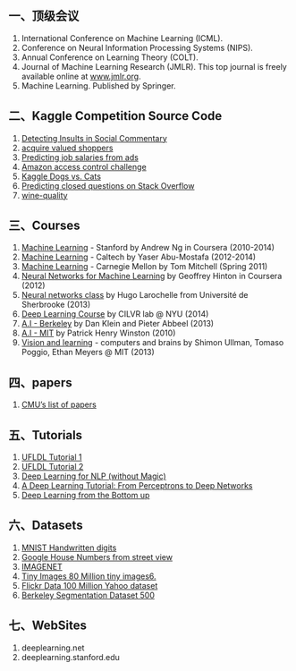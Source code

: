 ##  一、顶级会议
1.  International Conference on Machine Learning (ICML).
2.  Conference on Neural Information Processing Systems (NIPS).
3.  Annual Conference on Learning Theory (COLT).
4.  Journal of Machine Learning Research (JMLR). This top journal is freely available online at www.jmlr.org.
5.  Machine Learning. Published by Springer.

##  二、Kaggle Competition Source Code
1.  [Detecting Insults in Social Commentary](https://github.com/amueller/kaggle_insults) 
2.  [acquire valued shoppers](https://github.com/MLWave/kaggle_acquire-valued-shoppers-challenge)
3.  [Predicting job salaries from ads](https://github.com/zygmuntz/kaggle-advertised-salaries)
4.  [Amazon access control challenge](https://github.com/zygmuntz/kaggle-amazon)
5.  [Kaggle Dogs vs. Cats](https://github.com/kastnerkyle/kaggle-dogs-vs-cats)
6.  [Predicting closed questions on Stack Overflow](https://github.com/zygmuntz/kaggle-stackoverflow)
7.  [wine-quality](http://fastml.com/predicting-wine-quality/)
    
##  三、Courses
1. [Machine Learning](https://class.coursera.org/ml-005) - Stanford by Andrew Ng in Coursera (2010-2014)
2. [Machine Learning](http://work.caltech.edu/lectures.html) - Caltech by Yaser Abu-Mostafa (2012-2014)
3. [Machine Learning](http://www.cs.cmu.edu/~tom/10701_sp11/lectures.shtml) - Carnegie Mellon by Tom Mitchell (Spring 2011)
4. [Neural Networks for Machine Learning](https://class.coursera.org/neuralnets-2012-001) by Geoffrey Hinton in Coursera (2012)
5. [Neural networks class](https://www.youtube.com/playlist?list=PL6Xpj9I5qXYEcOhn7TqghAJ6NAPrNmUBH) by Hugo Larochelle from Université de Sherbrooke (2013)
6. [Deep Learning Course](http://cilvr.cs.nyu.edu/doku.php?id=deeplearning:slides:start) by CILVR lab @ NYU (2014)
7. [A.I - Berkeley](https://courses.edx.org/courses/BerkeleyX/CS188x_1/1T2013/courseware/) by Dan Klein and Pieter Abbeel (2013)
8. [A.I - MIT](http://ocw.mit.edu/courses/electrical-engineering-and-computer-science/6-034-artificial-intelligence-fall-2010/lecture-videos/) by Patrick Henry Winston (2010)
9. [Vision and learning](http://web.mit.edu/course/other/i2course/www/vision_and_learning_fall_2013.html) - computers and brains by Shimon Ullman, Tomaso Poggio, Ethan Meyers @ MIT (2013)

## 四、papers
1. [CMU’s list of papers](http://deeplearning.cs.cmu.edu/)

## 五、Tutorials
1. [UFLDL Tutorial 1](http://deeplearning.stanford.edu/wiki/index.php/UFLDL_Tutorial)
2. [UFLDL Tutorial 2](http://ufldl.stanford.edu/tutorial/supervised/LinearRegression/)
3. [Deep Learning for NLP (without Magic)](http://www.socher.org/index.php/DeepLearningTutorial/DeepLearningTutorial)
4. [A Deep Learning Tutorial: From Perceptrons to Deep Networks](http://www.toptal.com/machine-learning/an-introduction-to-deep-learning-from-perceptrons-to-deep-networks)
5. [Deep Learning from the Bottom up](http://www.metacademy.org/roadmaps/rgrosse/deep_learning)

## 六、Datasets
1. [MNIST Handwritten digits](http://yann.lecun.com/exdb/mnist/)
2. [Google House Numbers from street view](http://ufldl.stanford.edu/housenumbers/)
3. [IMAGENET](http://www.image-net.org/)
4. [Tiny Images 80 Million tiny images6.](http://groups.csail.mit.edu/vision/TinyImages/)
5. [Flickr Data 100 Million Yahoo dataset](http://yahoolabs.tumblr.com/post/89783581601/one-hundred-million-creative-commons-flickr-images)
6. [Berkeley Segmentation Dataset 500](http://www.eecs.berkeley.edu/Research/Projects/CS/vision/bsds/)

## 七、WebSites
1. deeplearning.net
2. deeplearning.stanford.edu
    
